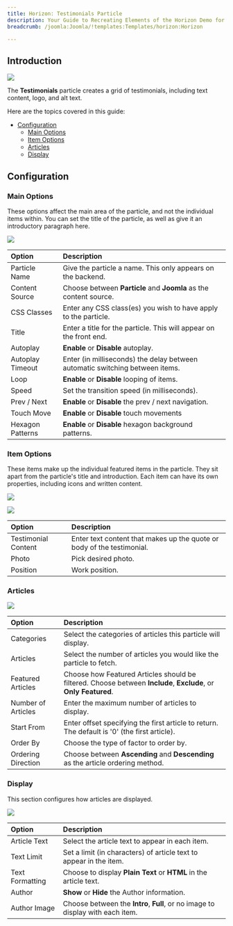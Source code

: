 ```yaml
---
title: Horizon: Testimonials Particle
description: Your Guide to Recreating Elements of the Horizon Demo for Joomla
breadcrumb: /joomla:Joomla/!templates:Templates/horizon:Horizon

---
```


## Introduction

![](assets/particle_testimonials1.png)

The **Testimonials** particle creates a grid of testimonials, including text content, logo, and alt text.

Here are the topics covered in this guide:

* [Configuration](#configuration)
    - [Main Options](#main-options)
    - [Item Options](#item-options)
    - [Articles](#articles)
    - [Display](#display)

## Configuration

### Main Options 

These options affect the main area of the particle, and not the individual items within. You can set the title of the particle, as well as give it an introductory paragraph here.

![](assets/particle_testimonials2.png)

| Option        | Description                                                                     |
| :-----        | :-----                                                                          |
| Particle Name | Give the particle a name. This only appears on the backend.                     |
| Content Source   | Choose between **Particle** and **Joomla** as the content source.                                   |
| CSS Classes      | Enter any CSS class(es) you wish to have apply to the particle.                                     |
| Title            | Enter a title for the particle. This will appear on the front end.                                  |
| Autoplay         | **Enable** or **Disable** autoplay.                                                                 |
| Autoplay Timeout | Enter (in milliseconds) the delay between automatic switching between items.                        |
| Loop             | **Enable** or **Disable** looping of items.                                                         |
| Speed            | Set the transition speed (in milliseconds).                                                         |
| Prev / Next      | **Enable** or **Disable** the prev / next navigation.                                               |
| Touch Move       | **Enable** or **Disable** touch movements                                          |
| Hexagon Patterns | **Enable** or **Disable** hexagon background patterns.                                                         |

### Item Options

These items make up the individual featured items in the particle. They sit apart from the particle's title and introduction. Each item can have its own properties, including icons and written content.

![](assets/particle_testimonials3.png)

![](assets/particle_testimonials4.png)

| Option              | Description                                                            |
| :-----              | :-----                                                                 |
| Testimonial Content | Enter text content that makes up the quote or body of the testimonial. |
| Photo               | Pick desired photo.                                  |
| Position            | Work position.                                    					|

### Articles

![](assets/particle_testimonials5.png)

| Option             | Description                                                                                                     |
| :----------------- | :-------------------------------------------------------------------------------------------------------------- |
| Categories         | Select the categories of articles this particle will display.                                                   |
| Articles           | Select the number of articles you would like the particle to fetch.                                             |
| Featured Articles  | Choose how Featured Articles should be filtered. Choose between **Include**, **Exclude**, or **Only Featured**. |
| Number of Articles | Enter the maximum number of articles to display.                                                                |
| Start From         | Enter offset specifying the first article to return. The default is '0' (the first article).                    |
| Order By           | Choose the type of factor to order by.                                                                          |
| Ordering Direction | Choose between **Ascending** and **Descending** as the article ordering method.                                 |

### Display

This section configures how articles are displayed.

![](assets/particle_testimonials6.png)

| Option          | Description                                                                                        |
| :-----------    | :------------------------------------------------------------------------------------------------- |
| Article Text    | Select the article text to appear in each item.                                                    |
| Text Limit      | Set a limit (in characters) of article text to appear in the item.                                 |
| Text Formatting | Choose to display **Plain Text** or **HTML** in the article text.                                  |
| Author          | **Show** or **Hide** the Author information.                                                       |
| Author Image    | Choose between the **Intro**, **Full**, or no image to display with each item.                                                       |
